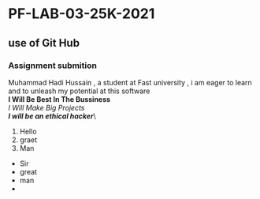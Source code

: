 # PF-LAB-03-25K-2021
## use of Git Hub
### Assignment submition

Muhammad Hadi Hussain , a student at Fast university , i am eager to learn and to unleash my potential at this software\
**I Will Be Best In The Bussiness**\
_I Will Make Big Projects_\
***I will be an ethical hacker***\
1. Hello
2. graet
3. Man
   


- Sir
- great
- man
- 

